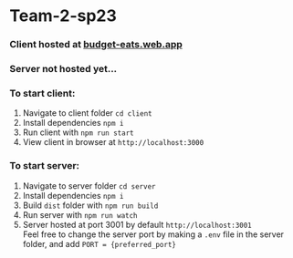 # Team-2-sp23

### Client hosted at [budget-eats.web.app](https://budget-eats.web.app/)

### Server not hosted yet...

### To start client:

<ol>
  <li>Navigate to client folder <code>cd client</code></li>
  <li>Install dependencies <code>npm i</code></li>
  <li>Run client with <code>npm run start</code></li>
  <li>View client in browser at <code>http://localhost:3000</code></li>
</ol>

### To start server:

<ol>
  <li>Navigate to server folder <code>cd server</code></li>
  <li>Install dependencies <code>npm i</code></li>
  <li>Build <code>dist</code> folder with <code>npm run build</code></li>
  <li>Run server with <code>npm run watch</code></li>
  <li>Server hosted at port 3001 by default <code>http://localhost:3001</code>
  <br/>
  Feel free to change the server port by making a <code>.env</code> file in the server folder, and add <code>PORT = {preferred_port}</code>
  </li>
</ol>
